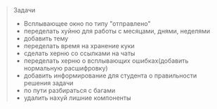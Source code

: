 > Задачи
> - Всплывающее окно по типу "отправлено"
> - переделать хуйню для работы с месяцами, днями, неделями
> - добавить тему
> - переделать время на хранение куки
> - сделать херню со ссылками на чаты
> - переделать херню о всплывающих ошибках(добавить нормальную расшифровку)
> - добавить информирование для студента о правильности решения задачи
> - по пути разбираться с багами
> - удалить нахуй лишние компоненты